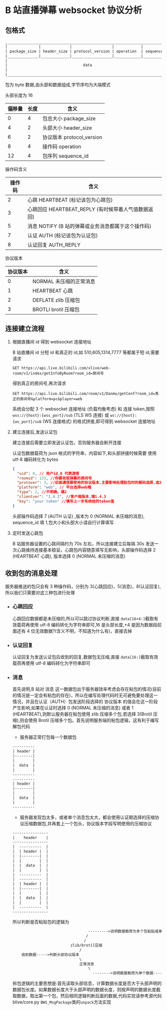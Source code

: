 # B 站直播弹幕 websocket 协议分析

## 包格式

```txt
____________________________________________________________________________
|              |             |                  |            |             |
| package_size | header_size | protocol_version | operation  | sequence_id |
|______________|_____________|__________________|____________|_____________|
|                                                                          |
|                                  data                                    |
|                                                                          |
|__________________________________________________________________________|
```

包为 byte 数据,由头部和数据组成,字节序均为大端模式

头部长度为 16

| 偏移量 | 长度 | 含义                      |
| ------ | ---- | ------------------------- |
| 0      | 4    | 包总大小 package_size     |
| 4      | 2    | 头部大小 header_size      |
| 6      | 2    | 协议版本 protocol_version |
| 8      | 4    | 操作码 operation          |
| 12     | 4    | 包序列 sequence_id        |

操作码含义

| 操作码 | 含义                                                |
| ------ | --------------------------------------------------- |
| 2      | 心跳 HEARTBEAT (标记该包为心跳包)                   |
| 3      | 心跳回应 HEARTBEAT_REPLY (有时候带着人气值数据返回) |
| 5      | 消息 NOTIFY (B 站的弹幕或业务消息都属于这个操作码)  |
| 7      | 认证 AUTH (标记该包为认证包)                        |
| 8      | 认证回复 AUTH_REPLY                                 |

协议版本

| 协议版本 | 含义                    |
| -------- | ----------------------- |
| 0        | NORMAL 未压缩的正常消息 |
| 1        | HEARTBEAT 心跳          |
| 2        | DEFLATE zlib 压缩包     |
| 3        | BROTLI brotil 压缩包    |

## 连接建立流程

1. 根据直播间 id 得到 websocket 连接地址

   B 站直播间 id 分短 id 和真正的 id,如 510,605,1314,7777 等都属于短 id,需要请求

   `GET https://api.live.bilibili.com/xlive/web-room/v1/index/getInfoByRoom?room_id=房间号`

   得到真正的房间号,再次请求

   `GET https://api.live.bilibili.com/room/v1/Danmu/getConf?room_id=真正的房间号&platform=pc&player=web`

   系统会分配 3 个 websocket 连接地址 (负载均衡考虑) 和 连接 token,按照 `wss://{host}:{wss_port}/sub` (TLS WS 连接) 或 `ws://{host}:{ws_port}/sub` (WS 连接格式) 的格式拼接,即可得到 websocket 连接地址

2. 建立连接后,发送认证包

   建立连接后需要立即发送认证包，否则服务器会断开连接

   认证包数据载荷为 json 格式的字符串，内容如下,和头部拼接时候需要 使用 utf-8 编码转化为 bytes

   ```json
   {
     "uid": 0, // 用户id,0 代表游客
     "roomid": 123, //你要收取弹幕的房间号
     "protover": 3, //后面通信要使用的协议版本,主要影响处理粘包时的解码选择,选3代表后面粘包使用 brotil 压缩,
     "platform": "web", // 平台选择web端
     "type": 2, //不明确，填2
     "clientver": "1.4.3", //客户端版本,填1.4.3
     "key": "your token" //填写上一步系统给的token值
   }
   ```

   头部操作码选择 7 (AUTH 认证) ,版本为 0 (NORMAL 未压缩的消息), sequence_id 填 1,包大小和头部大小请自行计算填写

3. 定时发送心跳包

   B 站服务器设置的心跳间隔约为 70s 左右，所以连接建立后每隔 30s 发送一次心跳维持连接基本稳妥。心跳包内容随意填写无影响，头部操作码选择 2 (HEARTBEAT 心跳), 版本选择 0 (NORMAL 未压缩的消息)

## 收到包的消息处理

服务器推送的包只会有 3 种操作码，分别为 3(心跳回应)，5(消息)，8(认证回复),所以我们只需要对这三种包进行处理

- ### 心跳回应

  心跳回应数据都是未压缩的,所以可以跳过协议判断,直接 `data[16+4:]`截取有效载荷再使用 utf-8 编码转化为字符串即可,16 是头部长度,+4 是因为数据段前面还有 4 位无效数据?(含义不明，不知道为什么有)，直接去掉

- ### 认证回复

  认证回复为发送认证包后收到的回复,数据包无压缩,直接 `data[16:]`截取有效载荷再使用 utf-8 编码转化为字符串即可

- ### 消息

  首先说明,B 站对 消息 这一数据包出于服务器效率考虑会存在粘包的情况(目前的情况是一定会有粘包的存在)，所以在编写处理代码时无可避免要处理这一情况，并且在认证（AUTH）包发送阶段选择的 协议版本 的值会在这一阶段产生影响,如果在认证时选择 0 (NORMAL 未压缩的消息) 或者 1 (HEARTBEAT),则默认服务器在粘包使用 zlib 压缩多个包,若选择 3(Brotil 压缩),则会使用 Brotil 压缩多个包。首先说明服务端的粘包逻辑，这有利于编写解包代码

  - 服务器正常打包每一个数据包

  ```txt
  ----------
  | header |
  |--------|
  |        |
  |  data  |
  |        |
  ----------
  ----------
  | header |
  |--------|
  |        |
  |  data  |
  |        |
  ----------

  ```

  - 服务器发现包太多，或者单个消息包太大，都会使用认证期选择的压缩协议压缩数据包,并再套上一个包头，协议版本字段写明使用的压缩协议

  ```txt
  ----------------
  |    header    |
  ----------------
  |  ----------  |
  |  | header |  |
  |  |--------|  |
  |  |        |  |
  |  |  data  |  |
  |  |        |  |
  |  ----------  |
  |  ----------  |
  |  | header |  |
  |  |--------|  |
  |  |        |  |
  |  |  data  |  |
  |  |        |  |
  |  ----------  |
  ----------------
  ```

  所以判断是否粘贴包的逻辑为

  ```txt
                                    --------->说明数据载荷为多个包粘贴或单个包太大---->丢弃头部,使用对应压缩协议解压数据段,得到无缝拼接的包数据
                                   /                                             然后对数据进行拆包提取数据
                                  /
                            zlib/brotil压缩
                                /
      收到数据----->判断头部协议版本
                                \
                                正常消息
                                    \
                                      -------->说明数据载荷为单个数据---->直接提取数据

  ```

  拆包逻辑的主要思想是:首先读取头部信息，计算数据长度是否大于头部声明的数据包长度。如果数据长度大于头部声明的数据长度，则按声明的数据长度截取数据，取出第一个包，然后相同逻辑判断后面的数据,代码实现请参考源代码 blive/core.py `BWS_MsgPackage`类的`unpack`方法实现
